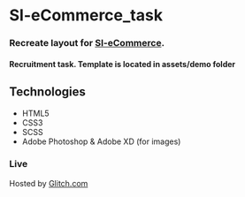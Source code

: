 # SI-eCommerce_task

### Recreate layout for [SI-eCommerce](https://si-ecommerce.pl/). 
#### Recruitment task. Template is located in assets/demo folder

## Technologies
* HTML5
* CSS3
* SCSS
* Adobe Photoshop & Adobe XD (for images)

### Live
Hosted by [Glitch.com](https://wandering-friendly-mandolin.glitch.me/)



